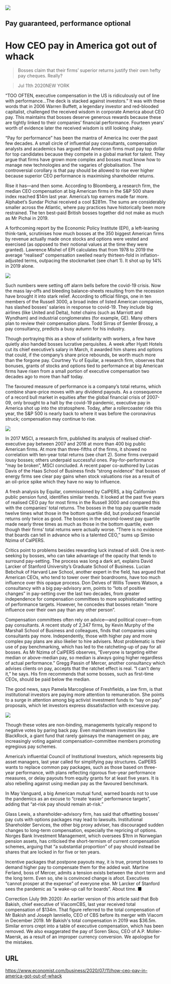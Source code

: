 ![](./images/20200711_WBD002_0.jpg)

## Pay guaranteed, performance optional

# How CEO pay in America got out of whack

> Bosses claim that their firms’ superior returns justify their own hefty pay cheques. Really?

> Jul 11th 2020NEW YORK

“TOO OFTEN, executive compensation in the US is ridiculously out of line with performance…The deck is stacked against investors.” It was with these words that in 2006 Warren Buffett, a legendary investor and red-blooded capitalist, challenged the received wisdom in corporate America about CEO pay. This maintains that bosses deserve generous rewards because these are tightly linked to their companies’ financial performance. Fourteen years’ worth of evidence later the received wisdom is still looking shaky.

“Pay for performance” has been the mantra of America Inc over the past few decades. A small circle of influential pay consultants, compensation analysts and academics has argued that American firms must pay top dollar for top candidates because they compete in a global market for talent. They argue that firms have grown more complex and bosses must know how to manage new technologies and the vagaries of globalisation. The controversial corollary is that pay should be allowed to rise ever higher because superior CEO performance is maximising shareholder returns.

Rise it has—and then some. According to Bloomberg, a research firm, the median CEO compensation at big American firms in the S&P 500 share index reached $14m last year. America’s top earners made far more. Alphabet’s Sundar Pichai received a cool $281m. The sums are considerably smaller across the Atlantic, where pay practices have historically been more restrained. The ten best-paid British bosses together did not make as much as Mr Pichai in 2019.

A forthcoming report by the Economic Policy Institute (EPI), a left-leaning think-tank, scrutinises how much bosses at the 350 biggest American firms by revenue actually made once stocks and options were vested and exercised (as opposed to their notional values at the time they were granted). Lawrence Mishel of EPI calculates that from 1978 to 2019 the average “realised” compensation swelled nearly thirteen-fold in inflation-adjusted terms, outpacing the stockmarket (see chart 1). It shot up by 14% in 2019 alone.



![](./images/20200711_WBC362.png)

Such numbers were setting off alarm bells before the covid-19 crisis. Now the mass lay-offs and bleeding balance-sheets resulting from the recession have brought it into stark relief. According to official filings, one in ten members of the Russell 3000, a broad index of listed American companies, has slashed bosses’ salaries in response to covid-19. They include big airlines (like United and Delta), hotel chains (such as Marriott and Wyndham) and industrial conglomerates (for example, GE). Many others plan to review their compensation plans. Todd Sirras of Semler Brossy, a pay consultancy, predicts a busy autumn for his industry.

Though portraying this as a show of solidarity with workers, a few have quietly also handed bosses lucrative perquisites. A week after Hyatt Hotels cut its chief executive’s salary in March, it awarded him shares and options that could, if the company’s share price rebounds, be worth much more than the forgone pay. Courtney Yu of Equilar, a research firm, observes that bonuses, grants of stocks and options tied to performance at big American firms have risen from a small portion of executive compensation two decades ago to more than half today.

The favoured measure of performance is a company’s total returns, which combine share-price moves with any dividend payouts. As a consequence of a record bull market in equities after the global financial crisis of 2007-09, only brought to a halt by the covid-19 pandemic, executive pay in America shot up into the stratosphere. Today, after a rollercoaster ride this year, the S&P 500 is nearly back to where it was before the coronavirus struck; compensation may continue to rise.



![](./images/20200711_WBC388.png)

In 2017 MSCI, a research firm, published its analysis of realised chief-executive pay between 2007 and 2016 at more than 400 big public American firms. At more than three-fifths of the firms, it showed no correlation with ten-year total returns (see chart 2). Some firms overpaid lousy bosses; others underpaid successful ones. Pay-for-performance “may be broken”, MSCI concluded. A recent paper co-authored by Lucas Davis of the Haas School of Business finds “strong evidence” that bosses of energy firms see clear pay gains when stock valuations rise as a result of an oil-price spike which they have no way to influence.

A fresh analysis by Equilar, commissioned by CalPERS, a big Californian public pension fund, identifies similar trends. It looked at the past five years of realised CEO pay for most firms in the Russell 3000 and compared this with the companies’ total returns. The bosses in the top pay quartile made twelve times what those in the bottom quartile did, but produced financial returns only twice as good. The bosses in the second-lowest pay quartile made nearly three times as much as those in the bottom quartile, even though their firms’ total returns were actually worse. “There is no evidence that boards can tell in advance who is a talented CEO,” sums up Simiso Nzima of CalPERS.

Critics point to problems besides rewarding luck instead of skill. One is rent-seeking by bosses, who can take advantage of the opacity that tends to surround pay-setting. The process was long a dark art, explains David Larcker of Stanford University’s Graduate School of Business. Lucian Bebchuk of Harvard Law School, another expert in the field, has argued that American CEOs, who tend to tower over their boardrooms, have too much influence over this opaque process. Don Delves of Willis Towers Watson, a consultancy with a big pay-advisory arm, points to “lots of positive changes” in pay-setting over the last two decades, from greater independence for compensation committees to more sophisticated setting of performance targets. However, he concedes that bosses retain “more influence over their own pay than any other person”.

Compensation committees often rely on advice—and political cover—from pay consultants. A recent study of 2,347 firms, by Kevin Murphy of the Marshall School of Business and colleagues, finds that companies using consultants pay more. Independently, those with higher pay and more complex pay plans are also likelier to hire advisers. Most problematic is their use of pay benchmarking, which has led to the ratcheting-up of pay for all bosses. As Mr Nzima of CalPERS observes, “Everyone is targeting either median or above-median pay, so median is always going higher regardless of actual performance.” Gregg Passin of Mercer, another consultancy which advises clients on pay, accepts that the ratchet effect is real. “I can’t deny it,” he says. His firm recommends that some bosses, such as first-time CEOs, should be paid below the median.

The good news, says Pamela Marcogliese of Freshfields, a law firm, is that institutional investors are paying more attention to remuneration. She points to a surge in attention among big activist investment funds to “say on pay” proposals, which let investors express dissatisfaction with excessive pay.



![](./images/20200711_WBC372.png)

Though these votes are non-binding, managements typically respond to negative votes by paring back pay. Even mainstream investors like BlackRock, a giant fund that rarely gainsays the management on pay, are increasingly voting against compensation-committee members promoting egregious pay schemes.

America’s influential Council of Institutional Investors, which represents big asset managers, last year called for simplifying pay structures. CalPERS wants to replace common pay packages, such as those based on three-year performance, with plans reflecting rigorous five-year performance measures, or delay payouts from equity grants for at least five years. It is also rebelling against using median pay as the favoured benchmark.

In May Vanguard, a big American mutual fund, warned boards not to use the pandemics as an excuse to “create ‘easier’ performance targets”, adding that “at-risk pay should remain at-risk.”

Glass Lewis, a shareholder-advisory firm, has said that offsetting bosses’ pay cuts with options packages may lead to lawsuits. Institutional Shareholder Services, the other big proxy adviser, has discouraged sudden changes to long-term compensation, especially the repricing of options. Norges Bank Investment Management, which oversees $1trn in Norwegian pension assets, has criticised the short-termism of current compensation schemes, arguing that “a substantial proportion” of pay should instead be shares that are locked in for five or ten years.

Incentive packages that postpone payouts may, it is true, prompt bosses to demand higher pay to compensate them for the added wait. Martine Ferland, boss of Mercer, admits a tension exists between the short term and the long term. Even so, she is convinced change is afoot. Executives “cannot prosper at the expense” of everyone else. Mr Larcker of Stanford sees the pandemic as “a wake-up call for boards”. About time. ■

Correction (July 9th 2020): An earlier version of this article said that Bob Bakish, chief executive of ViacomCBS, last year received total compensation of $134m. That figure referred to the total compensation of Mr Bakish and Joseph Ianniello, CEO of CBS before its merger with Viacom in December 2019. Mr Bakish's total compensation in 2019 was $36.5m. Similar errors crept into a table of executive compensation, which has been removed. We also exaggerated the pay of Soren Skou, CEO of A.P. Moller-Maersk, as a result of an improper currency conversion. We apologise for the mistakes.

## URL

https://www.economist.com/business/2020/07/11/how-ceo-pay-in-america-got-out-of-whack
